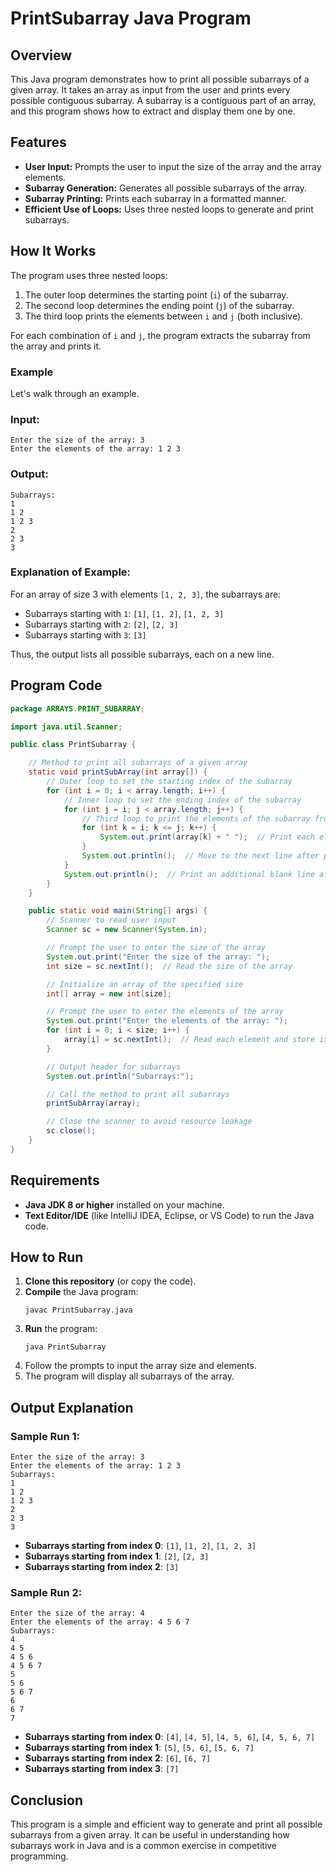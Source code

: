 # PrintSubarray Java Program

## Overview

This Java program demonstrates how to print all possible subarrays of a given array. It takes an array as input from the user and prints every possible contiguous subarray. A subarray is a contiguous part of an array, and this program shows how to extract and display them one by one.

## Features

- **User Input:** Prompts the user to input the size of the array and the array elements.
- **Subarray Generation:** Generates all possible subarrays of the array.
- **Subarray Printing:** Prints each subarray in a formatted manner.
- **Efficient Use of Loops:** Uses three nested loops to generate and print subarrays.

## How It Works

The program uses three nested loops:

1. The outer loop determines the starting point (`i`) of the subarray.
2. The second loop determines the ending point (`j`) of the subarray.
3. The third loop prints the elements between `i` and `j` (both inclusive).

For each combination of `i` and `j`, the program extracts the subarray from the array and prints it.

### Example

Let's walk through an example.

### Input:

```
Enter the size of the array: 3
Enter the elements of the array: 1 2 3
```

### Output:

```
Subarrays:
1
1 2
1 2 3
2
2 3
3
```

### Explanation of Example:

For an array of size 3 with elements `[1, 2, 3]`, the subarrays are:

- Subarrays starting with `1`: `[1]`, `[1, 2]`, `[1, 2, 3]`
- Subarrays starting with `2`: `[2]`, `[2, 3]`
- Subarrays starting with `3`: `[3]`

Thus, the output lists all possible subarrays, each on a new line.

## Program Code

```java
package ARRAYS.PRINT_SUBARRAY;

import java.util.Scanner;

public class PrintSubarray {

    // Method to print all subarrays of a given array
    static void printSubArray(int array[]) {
        // Outer loop to set the starting index of the subarray
        for (int i = 0; i < array.length; i++) {
            // Inner loop to set the ending index of the subarray
            for (int j = i; j < array.length; j++) {
                // Third loop to print the elements of the subarray from i to j
                for (int k = i; k <= j; k++) {
                    System.out.print(array[k] + " ");  // Print each element followed by a space
                }
                System.out.println();  // Move to the next line after printing each subarray
            }
            System.out.println();  // Print an additional blank line after finishing the subarrays for a specific starting index
        }
    }

    public static void main(String[] args) {
        // Scanner to read user input
        Scanner sc = new Scanner(System.in);

        // Prompt the user to enter the size of the array
        System.out.print("Enter the size of the array: ");
        int size = sc.nextInt();  // Read the size of the array

        // Initialize an array of the specified size
        int[] array = new int[size];

        // Prompt the user to enter the elements of the array
        System.out.print("Enter the elements of the array: ");
        for (int i = 0; i < size; i++) {
            array[i] = sc.nextInt();  // Read each element and store it in the array
        }

        // Output header for subarrays
        System.out.println("Subarrays:");

        // Call the method to print all subarrays
        printSubArray(array);

        // Close the scanner to avoid resource leakage
        sc.close();
    }
}
```

## Requirements

- **Java JDK 8 or higher** installed on your machine.
- **Text Editor/IDE** (like IntelliJ IDEA, Eclipse, or VS Code) to run the Java code.

## How to Run

1. **Clone this repository** (or copy the code).
2. **Compile** the Java program:
   ```
   javac PrintSubarray.java
   ```
3. **Run** the program:
   ```
   java PrintSubarray
   ```
4. Follow the prompts to input the array size and elements.
5. The program will display all subarrays of the array.

## Output Explanation

### Sample Run 1:

```
Enter the size of the array: 3
Enter the elements of the array: 1 2 3
Subarrays:
1
1 2
1 2 3
2
2 3
3
```

- **Subarrays starting from index 0**: `[1]`, `[1, 2]`, `[1, 2, 3]`
- **Subarrays starting from index 1**: `[2]`, `[2, 3]`
- **Subarrays starting from index 2**: `[3]`

### Sample Run 2:

```
Enter the size of the array: 4
Enter the elements of the array: 4 5 6 7
Subarrays:
4
4 5
4 5 6
4 5 6 7
5
5 6
5 6 7
6
6 7
7
```

- **Subarrays starting from index 0**: `[4]`, `[4, 5]`, `[4, 5, 6]`, `[4, 5, 6, 7]`
- **Subarrays starting from index 1**: `[5]`, `[5, 6]`, `[5, 6, 7]`
- **Subarrays starting from index 2**: `[6]`, `[6, 7]`
- **Subarrays starting from index 3**: `[7]`

## Conclusion

This program is a simple and efficient way to generate and print all possible subarrays from a given array. It can be useful in understanding how subarrays work in Java and is a common exercise in competitive programming.
